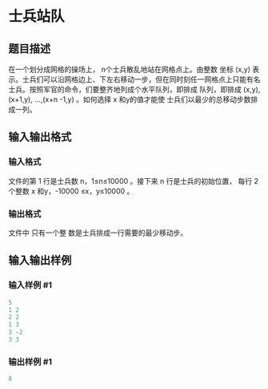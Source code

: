 # 士兵站队

## 题目描述

在一个划分成网格的操场上， n个士兵散乱地站在网格点上。由整数 坐标 (x,y) 表示。士兵们可以沿网格边上、下左右移动一步，但在同时刻任一网格点上只能有名士兵。按照军官的命令，们要整齐地列成个水平队列，即排成 队列，即排成 (x,y),(x+1,y), …,(x+n -1,y) 。如何选择 x 和y的值才能使 士兵们以最少的总移动步数排成一列。

## 输入输出格式

### 输入格式

文件的第 1 行是士兵数 n，1≤n≤10000 。接下来 n 行是士兵的初始位置， 每行 2 个整数 x 和y，-10000 ≤x，y≤10000 。

### 输出格式

文件中 只有一个整 数是士兵排成一行需要的最少移动步。

## 输入输出样例

### 输入样例 #1

```cpp
5
1 2
2 2
1 3
3 -2
3 3
```


### 输出样例 #1

```cpp
8
```


